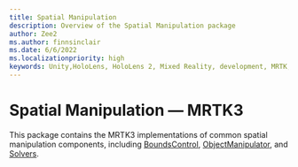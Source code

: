 ```yaml
---
title: Spatial Manipulation
description: Overview of the Spatial Manipulation package
author: Zee2
ms.author: finnsinclair
ms.date: 6/6/2022
ms.localizationpriority: high
keywords: Unity,HoloLens, HoloLens 2, Mixed Reality, development, MRTK, Solvers, ObjectManipulator, BoundsControl
---
```


# Spatial Manipulation &#8212; MRTK3

This package contains the MRTK3 implementations of common spatial manipulation components, including [BoundsControl](bounds-control.md), [ObjectManipulator](object-manipulator.md), and [Solvers](solvers/solver.md).
